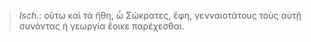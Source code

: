 

>  *Isch.*: οὕτω καὶ τὰ ἤθη, ὦ Σώκρατες, ἔφη, γενναιοτάτους τοὺς αὐτῇ συνόντας ἡ γεωργία ἔοικε παρέχεσθαι.